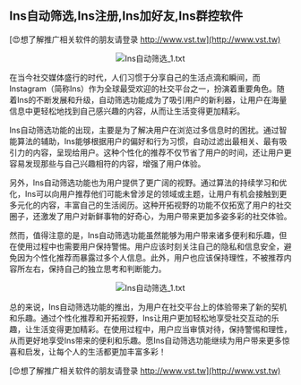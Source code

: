 ## **Ins自动筛选,Ins注册,Ins加好友,Ins群控软件**

[😍想了解推广相关软件的朋友请登录 http://www.vst.tw](http://www.vst.tw)

 <center><img src="https://vst.tw/MP4/tuiguang/png/5.png" alt="Ins自动筛选_1.txt"></center>

在当今社交媒体盛行的时代，人们习惯于分享自己的生活点滴和瞬间，而Instagram（简称Ins）作为全球最受欢迎的社交平台之一，扮演着重要角色。随着Ins的不断发展和升级，自动筛选功能成为了吸引用户的新利器，让用户在海量信息中更轻松地找到自己感兴趣的内容，从而让生活变得更加精彩。

Ins自动筛选功能的出现，主要是为了解决用户在浏览过多信息时的困扰。通过智能算法的辅助，Ins能够根据用户的偏好和行为习惯，自动过滤出最相关、最有吸引力的内容，呈现给用户。这种个性化的推荐不仅节省了用户的时间，还让用户更容易发现那些与自己兴趣相符的内容，增强了用户体验。

另外，Ins自动筛选功能也为用户提供了更广阔的视野。通过算法的持续学习和优化，Ins可以向用户推荐他们可能未曾涉足的领域或主题，让用户有机会接触到更多元化的内容，丰富自己的生活阅历。这种开拓视野的功能不仅拓宽了用户的社交圈子，还激发了用户对新鲜事物的好奇心，为用户带来更加多姿多彩的社交体验。

然而，值得注意的是，Ins自动筛选功能虽然能够为用户带来诸多便利和乐趣，但在使用过程中也需要用户保持警惕。用户应该时刻关注自己的隐私和信息安全，避免因为个性化推荐而暴露过多个人信息。此外，用户也应该保持理性，不被推荐内容所左右，保持自己的独立思考和判断能力。

 <center><img src="https://vst.tw/MP4/tuiguang/png/8.png" alt="Ins自动筛选_1.txt"></center>

总的来说，Ins自动筛选功能的推出，为用户在社交平台上的体验带来了新的契机和乐趣。通过个性化推荐和开拓视野，Ins让用户更加轻松地享受社交互动的乐趣，让生活变得更加精彩。在使用过程中，用户应当审慎对待，保持警惕和理性，从而更好地享受Ins带来的便利和乐趣。愿Ins自动筛选功能继续为用户带来更多惊喜和启发，让每个人的生活都更加丰富多彩！

[😍想了解推广相关软件的朋友请登录 http://www.vst.tw](http://www.vst.tw)



